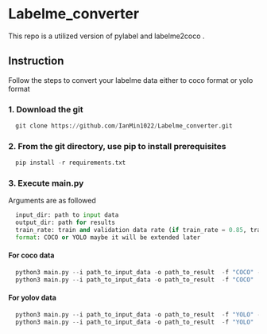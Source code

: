 # Labelme_converter
This repo is a utilized version of pylabel and labelme2coco .

## Instruction 
Follow the steps to convert your labelme data either to coco format or yolo format

### 1. Download the git
``` python
  git clone https://github.com/IanMin1022/Labelme_converter.git
```

### 2. From the git directory, use pip to install prerequisites
``` python
  pip install -r requirements.txt
```

### 3. Execute main.py
Arguments are as followed
``` python
  input_dir: path to input data
  output_dir: path for results
  train_rate: train and validation data rate (if train_rate = 0.85, train data is 85%)
  format: COCO or YOLO maybe it will be extended later
```
#### For coco data
``` python
  python3 main.py --i path_to_input_data -o path_to_result  -f "COCO" --train_rate 0.8
  python3 main.py --i path_to_input_data -o path_to_result  -f "COCO" 
```

#### For yolov data
``` python
  python3 main.py --i path_to_input_data -o path_to_result  -f "YOLO" --train_rate 0.8
  python3 main.py --i path_to_input_data -o path_to_result  -f "YOLO" 
```
